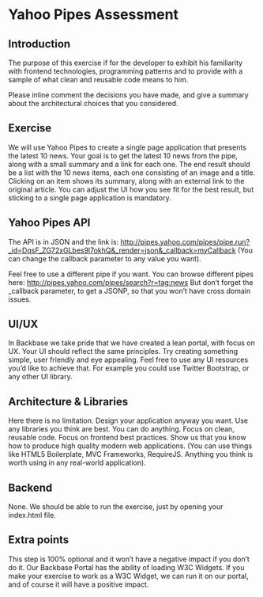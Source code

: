 # Yahoo Pipes Assessment

## Introduction
The purpose of this exercise if for the developer to exhibit his familiarity with frontend technologies, programming patterns and to provide with a sample of what clean and reusable code means to him.

Please inline comment the decisions you have made, and give a summary about the architectural choices that you considered.

## Exercise
We will use Yahoo Pipes to create a single page application that presents the latest 10 news. Your goal is to get the latest 10 news from the pipe, along with a small summary and a link for each one. The end result should be a list with the 10 news items, each one consisting of an image and a title. Clicking on an item shows its summary, along with an external link to the original article. You can adjust the UI how you see fit for the best result, but sticking to a single page application is mandatory.

## Yahoo Pipes API

The API is in JSON and the link is:
http://pipes.yahoo.com/pipes/pipe.run?_id=DqsF_ZG72xGLbes9l7okhQ&_render=json&_callback=myCallback (You can change the callback parameter to any value you want).

Feel free to use a different pipe if you want. You can browse different pipes here: http://pipes.yahoo.com/pipes/search?r=tag:news But don’t forget the _callback parameter, to get a JSONP, so that you won’t have cross domain issues. 

## UI/UX
In Backbase we take pride that we have created a lean portal, with focus on UX. Your UI should reflect the same principles. Try creating something simple, user friendly and eye appealing. Feel free to use any UI resources you’d like to achieve that. For example you could use Twitter Bootstrap, or any other UI library.

## Architecture & Libraries
Here there is no limitation. Design your application anyway you want. Use any libraries you think are best. You can do anything. Focus on clean, reusable code. Focus on frontend best practices. Show us that you know how to produce high quality modern web applications. (You can use things like HTML5 Boilerplate, MVC Frameworks, RequireJS. Anything you think is worth using in any real-world application).

## Backend
None. We should be able to run the exercise, just by opening your index.html file.

## Extra points
This step is 100% optional and it won’t have a negative impact if you don’t do it. Our Backbase Portal has the ability of loading W3C Widgets. If you make your exercise to work as a W3C Widget, we can run it on our portal, and of course it will have a positive impact.
